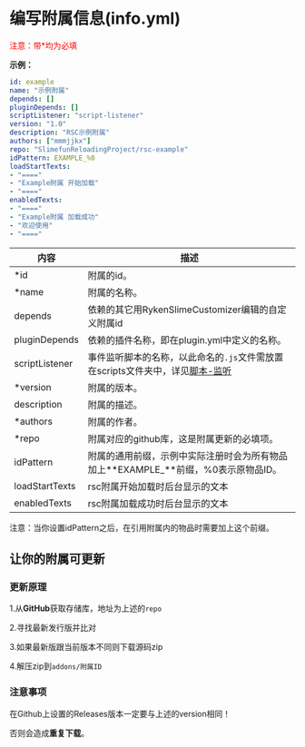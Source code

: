 # 编写附属信息(info.yml)

<mark style="color:red;background:transparent">注意：带*均为必填</mark>

**示例：**

```yaml
id: example
name: "示例附属"
depends: []
pluginDepends: []
scriptListener: "script-listener"
version: "1.0"
description: "RSC示例附属"
authors: ["mmmjjkx"]
repo: "SlimefunReloadingProject/rsc-example"
idPattern: EXAMPLE_%0
loadStartTexts:
- "===="
- "Example附属 开始加载"
- "===="
enabledTexts:
- "===="
- "Example附属 加载成功"
- "欢迎使用"
- "===="
```

| 内容 | 描述 |
| --- | ----------- |
| \*id | 附属的id。 |
| \*name | 附属的名称。 |
| depends | 依赖的其它用RykenSlimeCustomizer编辑的自定义附属id |
| pluginDepends | 依赖的插件名称，即在plugin.yml中定义的名称。 |
| scriptListener | 事件监听脚本的名称，以此命名的`.js`文件需放置在scripts文件夹中，详见[脚本-监听](scripts-advanced/listener.md) |
| \*version | 附属的版本。 |
| description | 附属的描述。 |
| \*authors | 附属的作者。 |
| \*repo | 附属对应的github库，这是附属更新的必填项。 |
| idPattern | 附属的通用前缀，示例中实际注册时会为所有物品加上**EXAMPLE_**前缀，%0表示原物品ID。 |
| loadStartTexts | rsc附属开始加载时后台显示的文本 |
| enabledTexts | rsc附属加载成功时后台显示的文本 |

注意：当你设置idPattern之后，在引用附属内的物品时需要加上这个前缀。

## 让你的附属可更新

### 更新原理

1.从**GitHub**获取存储库，地址为上述的`repo`

2.寻找最新发行版并比对

3.如果最新版跟当前版本不同则下载源码zip

4.解压zip到`addons/附属ID`

### 注意事项

在Github上设置的Releases版本一定要与上述的version相同！

否则会造成**重复下载**。

